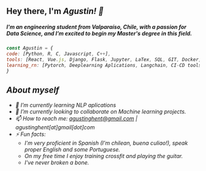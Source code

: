

## Hey there, I'm <em>Agustin<em>! 👋
##### I'm an engineering student from Valparaíso, Chile, with a passion for Data Science, and I’m excited to begin my Master's degree in this field.

```js
const Agustin = {
code: [Python, R, C, Javascript, C++],
tools: [React, Vue.js, Django, Flask, Jupyter, LaTex, SQL, GIT, Docker, tensorflow],
learning_rn: [Pytorch, Deeplearning Aplications, Langchain, CI-CD tools]
}
```



## About myself 
 
- 🌱 I’m currently learning NLP aplications
- 👯 I’m currently looking to collaborate on Machine learning projects.
- 📫 How to reach me: agustinghent@gmail.com | agustinghent[at]gmail[dot]com
- ⚡ Fun facts:
    * I'm very proficient in Spanish (I'm chilean, <em>buena culiao!<em>), speak proper English and some Portuguese.
    * On my free time I enjoy training crossfit and playing the guitar.
    * I've never broken a bone.



    


<!--
**agustinesoto/agustinesoto** is a ✨ _special_ ✨ repository because its `README.md` (this file) appears on your GitHub profile.

Here are some ideas to get you started:

- 🔭 I’m currently working on ...
- 🌱 I’m currently learning ...
- 👯 I’m looking to collaborate on ...
- 🤔 I’m looking for help with ...
- 💬 Ask me about ...
- 📫 How to reach me: ...
- 😄 Pronouns: ...
- ⚡ Fun fact: ...
-->
